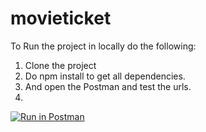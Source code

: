 # movieticket
To Run the project in locally do the following:
1. Clone the project
2. Do npm install to get all dependencies.
3. And open the Postman and test the urls.
4. 
[![Run in Postman](https://run.pstmn.io/button.svg)](https://app.getpostman.com/run-collection/18148461-56195125-31bf-476e-9648-9d64e31f1fce?action=collection%2Ffork&source=rip_markdown&collection-url=entityId%3D18148461-56195125-31bf-476e-9648-9d64e31f1fce%26entityType%3Dcollection%26workspaceId%3D463cae28-1f5f-4bc1-9328-b772e31a6180)
